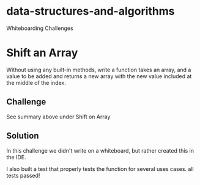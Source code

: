 # data-structures-and-algorithms
Whiteboarding Challenges

# Shift an Array
Without using any built-in methods, write a function takes an array, and a value to be added and returns a new array with the new value included at the middle of the index.

## Challenge
See summary above under Shift on Array

## Solution
In this challenge we didn't write on a whiteboard, but rather created this in the IDE.

I also built a test that properly tests the function for several uses cases. all tests passed!


